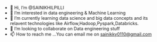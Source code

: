 - 👋 Hi, I’m @SAINIKHILPILLI
- 👀 I’m interested in data engineering & Machine Learning
- 🌱 I’m currently learning data science and big data concepts and its relavent technologies like Airflow,Hadoop,Pyspark,Databricks.
- 💞️ I’m looking to collaborate on Data engineering stuff
- 📫 How to reach me ...You can email me on sainikky0110@gmail.com

<!---
SAINIKHILPILLI/SAINIKHILPILLI is a ✨ special ✨ repository because its `README.md` (this file) appears on your GitHub profile.
You can click the Preview link to take a look at your changes.
--->
